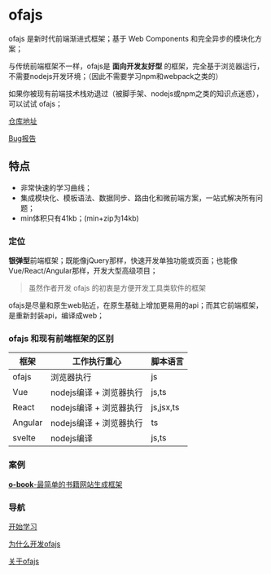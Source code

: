 # ofajs

ofajs 是新时代前端渐进式框架；基于 Web Components 和完全异步的模块化方案；

<!-- > **node+npm+webpack** 入门套装，都是伪渐进式 -->

与传统前端框架不一样，ofajs是 **面向开发友好型** 的框架，完全基于浏览器运行，不需要nodejs开发环境；（因此不需要学习npm和webpack之类的）

<!-- > **面向开发友好型**：没有额外的学习成本，开箱即用 -->

<!-- > 古董程序员的知识体系也能用上 -->

如果你被现有前端技术栈劝退过（被脚手架、nodejs或npm之类的知识点迷惑），可以试试 ofajs；

[仓库地址](https://github.com/kirakiray/ofa.js)

[Bug报告](https://github.com/kirakiray/ofa.js/issues)

## 特点

* 非常快速的学习曲线；
* 集成模块化、模板语法、数据同步、路由化和微前端方案，一站式解决所有问题；
* min体积只有41kb；(min+zip为14kb)

### 定位

**银弹型**前端框架；既能像jQuery那样，快速开发单独功能或页面；也能像Vue/React/Angular那样，开发大型高级项目；

> 虽然作者开发 ofajs 的初衷是方便开发工具类软件的框架

ofajs是尽量和原生web贴近，在原生基础上增加更易用的api；而其它前端框架，是重新封装api，编译成web；


### ofajs 和现有前端框架的区别

| 框架    | 工作执行重心            | 脚本语言  |
| ------- | ----------------------- | --------- |
| ofajs   | 浏览器执行              | js        |
| Vue     | nodejs编译 + 浏览器执行 | js,ts     |
| React   | nodejs编译 + 浏览器执行 | js,jsx,ts |
| Angular | nodejs编译 + 浏览器执行 | ts        |
| svelte  | nodejs编译              | js,ts     |

### 案例

[**o-book**-最简单的书籍网站生成框架](https://kirakiray.github.io/o-book/website/index.html)

### 导航

[开始学习](docs/chapter1/guide.md)

[为什么开发ofajs](docs/other/why_create_ofajs.md)

[关于ofajs](docs/other/believe_in_ofajs.md)